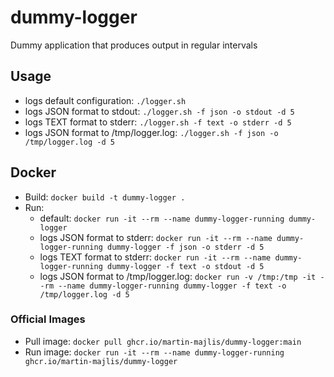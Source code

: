 # dummy-logger

Dummy application that produces output in regular intervals

## Usage

- logs default configuration: `./logger.sh`
- logs JSON format to stdout: `./logger.sh -f json -o stdout -d 5`
- logs TEXT format to stderr: `./logger.sh -f text -o stderr -d 5`
- logs JSON format to /tmp/logger.log: `./logger.sh -f json -o /tmp/logger.log -d 5`

## Docker

- Build: `docker build -t dummy-logger .`
- Run:
  - default: `docker run -it --rm --name dummy-logger-running dummy-logger`
  - logs JSON format to stderr: `docker run -it --rm --name dummy-logger-running dummy-logger -f json -o stderr -d 5`
  - logs TEXT format to stderr: `docker run -it --rm --name dummy-logger-running dummy-logger -f text -o stdout -d 5`
  - logs JSON format to /tmp/logger.log: `docker run -v /tmp:/tmp -it --rm --name dummy-logger-running dummy-logger -f text -o /tmp/logger.log -d 5`

### Official Images

- Pull image: `docker pull ghcr.io/martin-majlis/dummy-logger:main`
- Run image: `docker run -it --rm --name dummy-logger-running ghcr.io/martin-majlis/dummy-logger`
